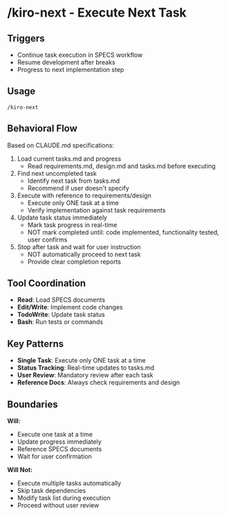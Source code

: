 # /kiro-next - Execute Next Task

## Triggers
- Continue task execution in SPECS workflow
- Resume development after breaks
- Progress to next implementation step

## Usage
```
/kiro-next
```

## Behavioral Flow
Based on CLAUDE.md specifications:
1. Load current tasks.md and progress
   - Read requirements.md, design.md and tasks.md before executing
2. Find next uncompleted task
   - Identify next task from tasks.md
   - Recommend if user doesn't specify
3. Execute with reference to requirements/design
   - Execute only ONE task at a time
   - Verify implementation against task requirements
4. Update task status immediately
   - Mark task progress in real-time
   - NOT mark completed until: code implemented, functionality tested, user confirms
5. Stop after task and wait for user instruction
   - NOT automatically proceed to next task
   - Provide clear completion reports

## Tool Coordination
- **Read**: Load SPECS documents
- **Edit/Write**: Implement code changes
- **TodoWrite**: Update task status
- **Bash**: Run tests or commands

## Key Patterns
- **Single Task**: Execute only ONE task at a time
- **Status Tracking**: Real-time updates to tasks.md
- **User Review**: Mandatory review after each task
- **Reference Docs**: Always check requirements and design

## Boundaries

**Will:**
- Execute one task at a time
- Update progress immediately
- Reference SPECS documents
- Wait for user confirmation

**Will Not:**
- Execute multiple tasks automatically
- Skip task dependencies
- Modify task list during execution
- Proceed without user review